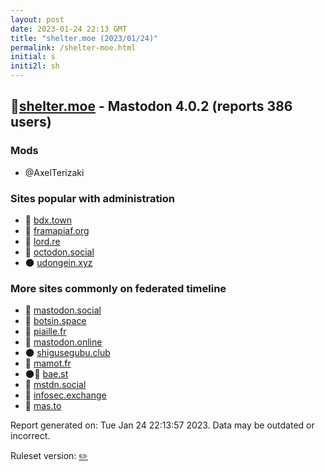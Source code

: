 ```yaml
---
layout: post
date: 2023-01-24 22:13 GMT
title: "shelter.moe (2023/01/24)"
permalink: /shelter-moe.html
initial: s
initi2l: sh
---
```


## 🐘[shelter.moe](https://shelter.moe) - Mastodon 4.0.2 (reports 386 users)

### Mods
 * @AxelTerizaki

### Sites popular with administration

* 🐘 [bdx.town](/bdx-town.html)
* 🐘 [framapiaf.org](/framapiaf-org.html)
* 🐘 [lord.re](/lord-re.html)
* 🐘 [octodon.social](/octodon-social.html)
* 🌑 [udongein.xyz](/udongein-xyz.html)

### More sites commonly on federated timeline

* 🐘 [mastodon.social](/mastodon-social.html)
* 🐘 [botsin.space](/botsin-space.html)
* 🐘 [piaille.fr](/piaille-fr.html)
* 🐘 [mastodon.online](/mastodon-online.html)
* 🌑 [shigusegubu.club](/shigusegubu-club.html)
* 🐘 [mamot.fr](/mamot-fr.html)
* 🌑🧸 [bae.st](/bae-st.html)
* 🐘 [mstdn.social](/mstdn-social.html)
* 🐘 [infosec.exchange](/infosec-exchange.html)
* 🐘 [mas.to](/mas-to.html)

Report generated on: Tue Jan 24 22:13:57 2023. Data may be outdated or incorrect.

Ruleset version: [✏️](/version-pencil)
